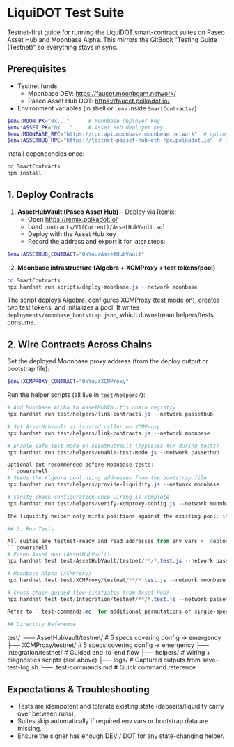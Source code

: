 # LiquiDOT Test Suite

Testnet-first guide for running the LiquiDOT smart-contract suites on Paseo Asset Hub and Moonbase Alpha. This mirrors the GitBook “Testing Guide (Testnet)” so everything stays in sync.
## Prerequisites

- Testnet funds
   - Moonbase DEV: https://faucet.moonbeam.network/
   - Paseo Asset Hub DOT: https://faucet.polkadot.io/
- Environment variables (in shell or `.env` inside `SmartContracts/`)

```powershell
$env:MOON_PK="0x..."      # Moonbase deployer key
$env:ASSET_PK="0x..."     # Asset Hub deployer key
$env:MOONBASE_RPC="https://rpc.api.moonbase.moonbeam.network"  # optional override
$env:ASSETHUB_RPC="https://testnet-passet-hub-eth-rpc.polkadot.io"  # optional override
```

Install dependencies once:
```powershell
cd SmartContracts
npm install
```

## 1. Deploy Contracts

1. **AssetHubVault (Paseo Asset Hub)** – Deploy via Remix:
   - Open https://remix.polkadot.io/
   - Load `contracts/V1(Current)/AssetHubVault.sol`
   - Deploy with the Asset Hub key
   - Record the address and export it for later steps:

```powershell
$env:ASSETHUB_CONTRACT="0xYourAssetHubVault"
```

2. **Moonbase infrastructure (Algebra + XCMProxy + test tokens/pool)**

```powershell
cd SmartContracts
npx hardhat run scripts/deploy-moonbase.js --network moonbase
```

The script deploys Algebra, configures XCMProxy (test mode on), creates two test tokens, and initializes a pool. It writes `deployments/moonbase_bootstrap.json`, which downstream helpers/tests consume.

## 2. Wire Contracts Across Chains

Set the deployed Moonbase proxy address (from the deploy output or bootstrap file):

```powershell
$env:XCMPROXY_CONTRACT="0xYourXCMProxy"
```

Run the helper scripts (all live in `test/helpers/`):
```powershell
# Add Moonbase Alpha to AssetHubVault's chain registry
npx hardhat run test/helpers/link-contracts.js --network passethub

# Set AssetHubVault as trusted caller on XCMProxy
npx hardhat run test/helpers/link-contracts.js --network moonbase

# Enable safe test mode on AssetHubVault (bypasses XCM during tests)
npx hardhat run test/helpers/enable-test-mode.js --network passethub

Optional but recommended before Moonbase tests:
```powershell
# Seeds the Algebra pool using addresses from the bootstrap file
npx hardhat run test/helpers/provide-liquidity.js --network moonbase

# Sanity check configuration once wiring is complete
npx hardhat run test/helpers/verify-xcmproxy-config.js --network moonbase

The liquidity helper only mints positions against the existing pool; it does **not** deploy contracts. If the bootstrap file is missing entries, rerun the deployment script.

## 3. Run Tests

All suites are testnet-ready and read addresses from env vars + `deployments/moonbase_bootstrap.json`.
```powershell
# Paseo Asset Hub (AssetHubVault)
npx hardhat test test/AssetHubVault/testnet/**/*.test.js --network passethub

# Moonbase Alpha (XCMProxy)
npx hardhat test test/XCMProxy/testnet/**/*.test.js --network moonbase

# Cross-chain guided flow (initiates from Asset Hub)
npx hardhat test test/Integration/testnet/**/*.test.js --network passethub

Refer to `.test-commands.md` for additional permutations or single-spec invocations.

## Directory Reference

```
test/
├── AssetHubVault/testnet/   # 5 specs covering config → emergency
├── XCMProxy/testnet/        # 5 specs covering config → emergency
├── Integration/testnet/     # Guided end-to-end flow
├── helpers/                 # Wiring + diagnostics scripts (see above)
├── logs/                    # Captured outputs from save-test-log.sh
└── .test-commands.md        # Quick command reference

## Expectations & Troubleshooting
- Tests are idempotent and tolerate existing state (deposits/liquidity carry over between runs).
- Suites skip automatically if required env vars or bootstrap data are missing.
- Ensure the signer has enough DEV / DOT for any state-changing helper.
